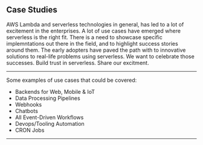 <!--
title: Case Studies
menuText: Case Studies
menuOrder: 22
description: Real-life case studies from enterprises that have been successful running serverless in production.
layout: Doc
-->

## Case Studies

AWS Lambda and serverless technologies in general, has led to a lot of excitement in the enterprises. A lot of use cases have emerged where serverless is the right fit. There is a need to showcase specific implemntations out there in the field, and to highlight success stories around them. The early adopters have paved the path with to innovative solutions to real-life problems using serverless. We want to celebrate those successes. Build trust in serverless. Share our excitment.

<!--
1. See the template (CASE_STUDY_TEMPLATE.md) for guidance around structure for your case study.
2. Create a new markdown file in the case_studies folder, and name it <title_company.md>. Keep the filename short.
-->

***
Some examples of use cases that could be covered:

* Backends for Web, Mobile & IoT
* Data Processing Pipelines
* Webhooks
* Chatbots
* All Event-Driven Workflows
* Devops/Tooling Automation
* CRON Jobs

***

